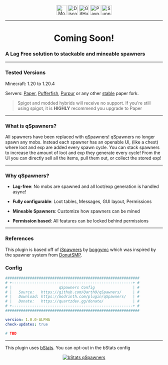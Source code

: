 <p align="center">
<a  href="https://modrinth.com/plugin/qSpawners" target="_blank">
<img alt="Modrinth Download Link" src="https://img.shields.io/badge/Download-00AF5C?logo=modrinth&logoColor=white&style=for-the-badge" height="32"></a>
 <a href="https://www.quartzdev.gg/discord/" target="_blank">
<img alt="Discord Invite" src="https://img.shields.io/badge/Discord-5865F2?logo=discord&logoColor=white&style=for-the-badge" height="32"></a>
 <a href="https://github.com/QarthO/qSpawners" target="_blank">
<img alt="GitHub Source Code" src="https://img.shields.io/badge/Source-181717?logo=github&logoColor=white&style=for-the-badge" height="32"></a>
 <a href="https://www.quartzdev.gg/donate/" target="_blank">
<img alt="Paypal Donation Link" src="https://img.shields.io/badge/Donate-00457C?logo=paypal&logoColor=white&style=for-the-badge" height="32"></a>
 <a href="https://modrinth.com/plugin/qSpawners/versions" target="_blank">
<img alt="Supported Versions: 1.20 to 1.20.4" src="https://img.shields.io/badge/1.20.2-blue?style=for-the-badge&label=Minecraft Versions" height="32"></a>
</p>

---
<h1 align="center">Coming Soon!</h1>

### A Lag Free solution to stackable and mineable spawners

---

<h3> Tested Versions </h3>
<p>Minecraft: 1.20 to 1.20.4</p>
<p>Servers: <a href="https://papermc.io" target="_blank">Paper</a>, <a href="https://pufferfish.host/downloads" target="_blank">Pufferfish</a>, <a href="https://purpurmc.org" target="_blank">Purpur</a> or any other <u>stable</u> paper fork. </p>
<blockquote>Spigot and modded hybrids will receive no support. If you're still using spigot, it is <b>HIGHLY</b> recommend you upgrade to Paper</blockquote>

---
<h3>What is qSpawners?</h3>

All spawners have been replaced with qSpawners! qSpawners no longer spawn any mobs. Instead each spawner has an openable UI, (like a chest) where loot and exp are added every spawn cycle. You can stack spawners to increase the amount of loot and exp they generate every cycle! From the UI you can directly sell all the items, pull them out, or collect the stored exp! 

---
<h3>Why qSpawners?</h3>

- <b>Lag-free</b>: No mobs are spawned and all loot/exp generation is handled async!

- <b>Fully configurable</b>: Loot tables, Messages, GUI layout, Permissions

- <b>Mineable Spawners</b>: Customize how spawners can be mined

- <b>Permission based</b>: All features can be locked behind permissions

---

<h3>References</h3>

This plugin is based off of <a href="https://www.spigotmc.org/resources/ispawners.113631/" target="_blank">iSpawners</a> by <a href="https://discord.com/users/690197411875913800" target="_blank">boggymc</a> which was inspired by the spawner system from <a href="https://donutsmp.net/" target="_blank">DonutSMP</a>.

### Config

```yaml
############################################################
# +------------------------------------------------------+ #
# |                     qSpawners Config                 | #
# |   Source:   https://github.com/QarthO/qSpawners/     | #
# |   Download: https://modrinth.com/plugin/qSpawners/   | #
# |   Donate:   https://quartzdev.gg/donate/             | #
# +------------------------------------------------------+ #
############################################################

version: 1.0.0-ALPHA
check-updates: true

# TBD
```

---

This plugin uses <a href="https://bstats.org/" target="_blank">bStats</a>. You can opt-out in the bStats config
<p align="center">
<a href="https://bstats.org/plugin/bukkit/qSpawners/" target="_blank"><img alt="bStats qSpawners" src="https://bstats.org/signatures/bukkit/qSpawners.svg"></a></p>
